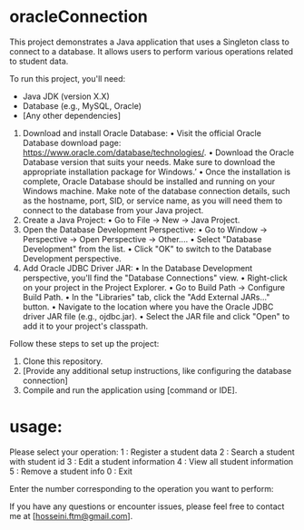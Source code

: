 # oracleConnection

This project demonstrates a Java application that uses a Singleton class to connect to a database. It allows users to perform various operations related to student data.

To run this project, you'll need:
- Java JDK (version X.X)
- Database (e.g., MySQL, Oracle)
- [Any other dependencies]

1.	Download and install Oracle Database:
•	Visit the official Oracle Database download page: https://www.oracle.com/database/technologies/.
•	Download the Oracle Database version that suits your needs. Make sure to download the appropriate installation package for Windows.’
•	Once the installation is complete, Oracle Database should be installed and running on your Windows machine. Make note of the database connection details, such as the hostname, port, SID, or service name, as you will need them to connect to the database from your Java project.
2.	Create a Java Project:
•	Go to File -> New -> Java Project.
3.	Open the Database Development Perspective:
•	Go to Window -> Perspective -> Open Perspective -> Other....
•	Select "Database Development" from the list.
•	Click "OK" to switch to the Database Development perspective.
4.	Add Oracle JDBC Driver JAR:
•	In the Database Development perspective, you'll find the "Database Connections" view.
•	Right-click on your project in the Project Explorer.
•	Go to Build Path -> Configure Build Path.
•	In the "Libraries" tab, click the "Add External JARs..." button.
•	Navigate to the location where you have the Oracle JDBC driver JAR file (e.g., ojdbc.jar).
•	Select the JAR file and click "Open" to add it to your project's classpath.


Follow these steps to set up the project:

1. Clone this repository.
2. [Provide any additional setup instructions, like configuring the database connection]
3. Compile and run the application using [command or IDE].


# usage:
Please select your operation:
1 : Register a student data
2 : Search a student with student id
3 : Edit a student information
4 : View all student information
5 : Remove a student info
0 : Exit

Enter the number corresponding to the operation you want to perform:


If you have any questions or encounter issues, please feel free to contact me at [hosseini.ftm@gmail.com].

